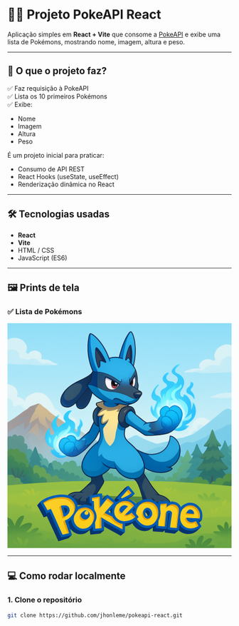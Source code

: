 # 🐱‍🏍 Projeto PokeAPI React

Aplicação simples em **React + Vite** que consome a [PokeAPI](https://pokeapi.co/) e exibe uma lista de Pokémons, mostrando nome, imagem, altura e peso.

---

## 🚀 O que o projeto faz?

✅ Faz requisição à PokeAPI  
✅ Lista os 10 primeiros Pokémons  
✅ Exibe:
- Nome
- Imagem
- Altura
- Peso

É um projeto inicial para praticar:
- Consumo de API REST
- React Hooks (useState, useEffect)
- Renderização dinâmica no React

---

## 🛠️ Tecnologias usadas

- **React**
- **Vite**
- HTML / CSS
- JavaScript (ES6)

---

## 🖼️ Prints de tela

### ✅ Lista de Pokémons

![Tela do app](public/Lucário_Pokéone.png)

---

## 💻 Como rodar localmente

### 1. Clone o repositório

```bash
git clone https://github.com/jhonleme/pokeapi-react.git
